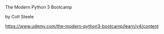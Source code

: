 The Modern Python 3 Bootcamp

by Colt Steele

https://www.udemy.com/the-modern-python3-bootcamp/learn/v4/content
